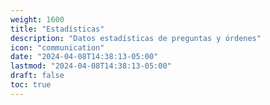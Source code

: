 ```yaml
---
weight: 1600
title: "Estadísticas"
description: "Datos estadísticas de preguntas y órdenes"
icon: "communication"
date: "2024-04-08T14:38:13-05:00"
lastmod: "2024-04-08T14:38:13-05:00"
draft: false
toc: true
---
```

